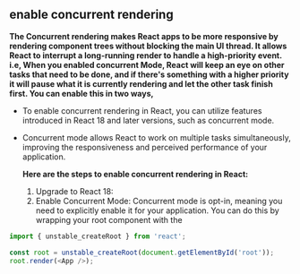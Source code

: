 ## enable concurrent rendering


**The Concurrent rendering makes React apps to be more responsive by rendering component trees without blocking the main UI thread. 
It allows React to interrupt a long-running render to handle a high-priority event. i.e, When you enabled concurrent Mode, React will keep an eye on other tasks that need to be done, and if there's something with a higher priority it will pause what it is currently rendering and let the other task finish first. 
You can enable this in two ways,**

- To enable concurrent rendering in React, you can utilize features introduced in React 18 and later versions, such as concurrent mode.
- Concurrent mode allows React to work on multiple tasks simultaneously, improving the responsiveness and perceived performance of your application.


  **Here are the steps to enable concurrent rendering in React:**
  1) Upgrade to React 18:
  2) Enable Concurrent Mode: Concurrent mode is opt-in, meaning you need to explicitly enable it for your application. You can do this by wrapping your root component with the


```js
import { unstable_createRoot } from 'react';

const root = unstable_createRoot(document.getElementById('root'));
root.render(<App />);
```
 
